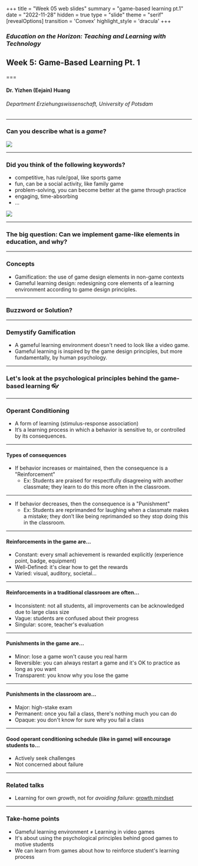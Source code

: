 +++
title = "Week 05 web slides"
summary = "game-based learning pt.1"
date = "2022-11-28"
hidden = true
type = "slide"
theme = "serif"
[revealOptions]
transition = 'Convex'
highlight_style = 'dracula'
+++

### *Education on the Horizon: Teaching and Learning with Technology*
## Week 5: Game-Based Learning Pt. 1
===
#### Dr. Yizhen (Eejain) Huang
###### Department Erziehungswissenschaft, University of Potsdam

---
### Can you describe what is a *game*?
![](/media/gameful.png)

<!-- some of the features are superficial, some are fundamental-->

---
### Did you think of the following keywords?
- competitive, has rule/goal, like sports game 
- fun, can be a social activity, like family game 
- problem-solving,  you can become better at the game through practice
- engaging, time-absorbing
- ...

![](/media/game.png)

---
###  The big question: Can we implement game-like elements in education, and why?

---
### Concepts
- Gamification: the use of game design elements in non-game contexts
- Gameful learning design: redesigning core elements of a learning environment according to game design principles.

---
### Buzzword or Solution?

---
###  Demystify Gamification
- A gameful learning environment doesn't need to look like a video game.
- Gameful learning is inspired by the game design principles, but more fundamentally, by human psychology.

---
### Let's look at the psychological principles behind the game-based learning 👓

---
### Operant Conditioning

- A form of learning (stimulus-response association) 
- It’s a learning process in which a behavior is sensitive to, or controlled by its consequences. 

---
#### Types of consequences

- If behavior increases or maintained, then the consequence is a "Reinforcement"
  - Ex: Students are praised for respectfully disagreeing with another classmate; they learn to do this more often in the classroom.

---
- If behavior decreases, then the consequence is a "Punishment"
  - Ex: Students are reprimanded for laughing when a classmate makes a mistake; they don’t like being reprimanded so they stop doing this in the classroom.

---
####  Reinforcements in the game are...
 
- Constant: every small achievement is rewarded explicitly (experience point, badge, equipment)
- Well-Defined: it's clear how to get the rewards
- Varied: visual, auditory, societal...


---
####  Reinforcements in a traditional classroom are often...

- Inconsistent: not all students, all improvements can be acknowledged due to large class size
- Vague: students are confused about their progress
- Singular: score,  teacher's evaluation

---
####  Punishments in the game are...
 
- Minor: lose a game won't cause you real harm
- Reversible: you can always restart a game and it's OK to practice as long as you want
- Transparent: you know why you lose the game

---
####  Punishments in the classroom are...
 
- Major: high-stake exam 
- Permanent: once you fail a class, there's nothing much you can do
- Opaque: you don't know for sure why you fail a class

---
#### Good operant conditioning schedule (like in game) will encourage students to...

- Actively seek challenges
- Not concerned about failure

---
###  Related talks
- Learning for own *growth*, not for *avoiding failure*: [growth mindset](https://www.ted.com/talks/carol_dweck_the_power_of_believing_that_you_can_improve/up-next?language=en)


---
### Take-home points

- Gameful learning environment ≠ Learning in video games
- It's about using the psychological principles behind good games to motive students 
- We can learn from games about how to reinforce student's learning process

